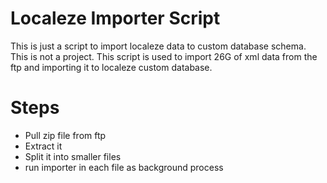 Localeze Importer Script
================
This is just a script to import localeze data to custom database schema. This is not a project. This script is used to import 26G of xml data from the ftp and importing it to localeze custom database.

Steps
================
* Pull zip file from ftp
* Extract it
* Split it into smaller files
* run importer in each file as background process
 


